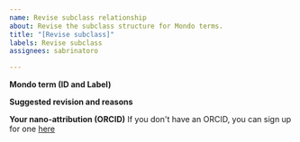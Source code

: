 ```yaml
---
name: Revise subclass relationship
about: Revise the subclass structure for Mondo terms.
title: "[Revise subclass]"
labels: Revise subclass
assignees: sabrinatoro

---
```


**Mondo term (ID and Label)**


**Suggested revision and reasons**

**Your nano-attribution (ORCID)**
If you don't have an ORCID, you can sign up for one [here](https://orcid.org/)

